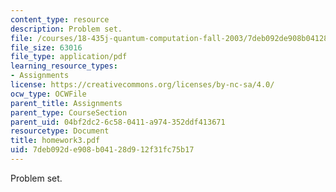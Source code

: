 ```yaml
---
content_type: resource
description: Problem set.
file: /courses/18-435j-quantum-computation-fall-2003/7deb092de908b04128d912f31fc75b17_homework3.pdf
file_size: 63016
file_type: application/pdf
learning_resource_types:
- Assignments
license: https://creativecommons.org/licenses/by-nc-sa/4.0/
ocw_type: OCWFile
parent_title: Assignments
parent_type: CourseSection
parent_uid: 04bf2dc2-6c58-0411-a974-352ddf413671
resourcetype: Document
title: homework3.pdf
uid: 7deb092d-e908-b041-28d9-12f31fc75b17
---
```

Problem set.